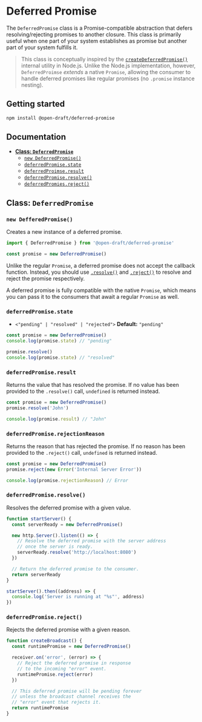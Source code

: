 # Deferred Promise

The `DeferredPromise` class is a Promise-compatible abstraction that defers resolving/rejecting promises to another closure. This class is primarily useful when one part of your system establishes as promise but another part of your system fulfills it.

> This class is conceptually inspired by the [`createDeferredPromise()`](https://github.com/nodejs/node/blob/696fd4b14fc34cc2d01497a3abd9bb441b89be50/lib/internal/util.js#L468-L477) internal utility in Node.js. Unlike the Node.js implementation, however, `DeferredProimse` _extends_ a native `Promise`, allowing the consumer to handle deferred promises like regular promises (no `.promise` instance nesting).

## Getting started

```sh
npm install @open-draft/deferred-promise
```

## Documentation

- [**Class: `DeferredPromise`**](#class-deferredpromise)
  - [`new DeferredPromise()`](#new-defferedpromise)
  - [`deferredPromise.state`](#deferredpromisestate)
  - [`deferredProimse.result`](#deferredpromiseresult)
  - [`deferredPromise.resolve()`](#deferredpromiseresolve)
  - [`deferredPromies.reject()`](#deferredpromisereject)

## Class: `DeferredPromise`

### `new DefferedPromise()`

Creates a new instance of a deferred promise.

```js
import { DeferredPromise } from '@open-draft/deferred-promise'

const promise = new DeferredPromise()
```

Unlike the regular `Promise`, a deferred promise does not accept the callback function. Instead, you should use [`.resolve()`](#deferredpromiseresolve) and [`.reject()`](#deferredpromisereject) to resolve and reject the promise respectively.

A deferred promise is fully compatible with the native `Promise`, which means you can pass it to the consumers that await a regular `Promise` as well.

### `deferredPromise.state`

- `<"pending" | "resolved" | "rejected">` **Default:** `"pending"`

```js
const promise = new DeferredPromise()
console.log(promise.state) // "pending"

promise.resolve()
console.log(promise.state) // "resolved"
```

### `deferredPromise.result`

Returns the value that has resolved the promise. If no value has been provided to the `.resolve()` call, `undefined` is returned instead.

```js
const promise = new DeferredPromise()
promise.resolve('John')

console.log(promise.result) // "John"
```

### `deferredPromise.rejectionReason`

Returns the reason that has rejected the promise. If no reason has been provided to the `.reject()` call, `undefined` is returned instead.

```js
const promise = new DeferredPromise()
promise.reject(new Error('Internal Server Error'))

console.log(promise.rejectionReason) // Error
```

### `deferredPromise.resolve()`

Resolves the deferred promise with a given value.

```js
function startServer() {
  const serverReady = new DeferredPromise()

  new http.Server().listen(() => {
    // Resolve the deferred promise with the server address
    // once the server is ready.
    serverReady.resolve('http://localhost:8080')
  })

  // Return the deferred promise to the consumer.
  return serverReady
}

startServer().then((address) => {
  console.log('Server is running at "%s"', address)
})
```

### `deferredPromise.reject()`

Rejects the deferred promise with a given reason.

```js
function createBroadcast() {
  const runtimePromise = new DeferredPromise()

  receiver.on('error', (error) => {
    // Reject the deferred promise in response
    // to the incoming "error" event.
    runtimePromise.reject(error)
  })

  // This deferred promise will be pending forever
  // unless the broadcast channel receives the
  // "error" event that rejects it.
  return runtimePromise
}
```

